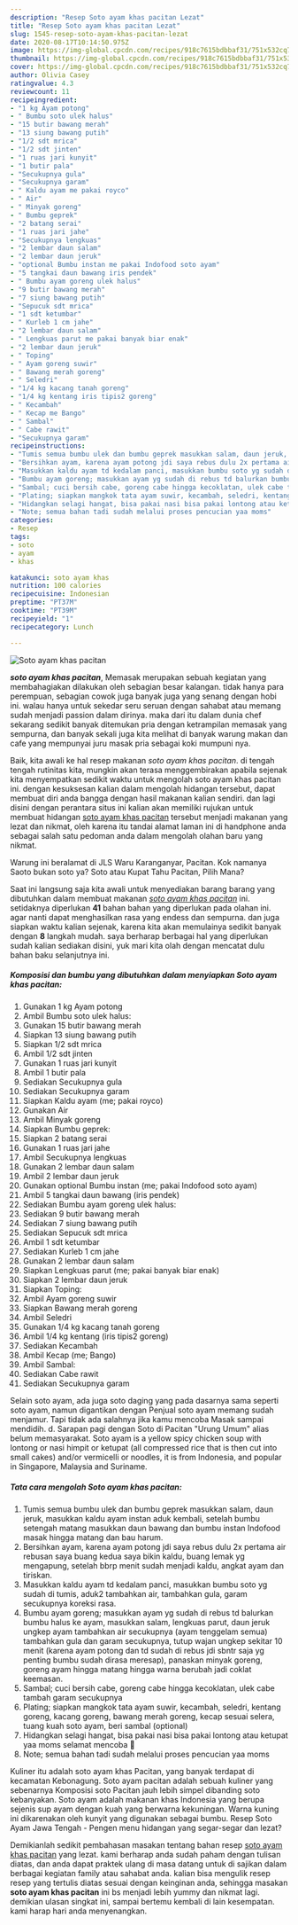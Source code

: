 ```yaml
---
description: "Resep Soto ayam khas pacitan Lezat"
title: "Resep Soto ayam khas pacitan Lezat"
slug: 1545-resep-soto-ayam-khas-pacitan-lezat
date: 2020-08-17T10:14:50.975Z
image: https://img-global.cpcdn.com/recipes/918c7615bdbbaf31/751x532cq70/soto-ayam-khas-pacitan-foto-resep-utama.jpg
thumbnail: https://img-global.cpcdn.com/recipes/918c7615bdbbaf31/751x532cq70/soto-ayam-khas-pacitan-foto-resep-utama.jpg
cover: https://img-global.cpcdn.com/recipes/918c7615bdbbaf31/751x532cq70/soto-ayam-khas-pacitan-foto-resep-utama.jpg
author: Olivia Casey
ratingvalue: 4.3
reviewcount: 11
recipeingredient:
- "1 kg Ayam potong"
- " Bumbu soto ulek halus"
- "15 butir bawang merah"
- "13 siung bawang putih"
- "1/2 sdt mrica"
- "1/2 sdt jinten"
- "1 ruas jari kunyit"
- "1 butir pala"
- "Secukupnya gula"
- "Secukupnya garam"
- " Kaldu ayam me pakai royco"
- " Air"
- " Minyak goreng"
- " Bumbu geprek"
- "2 batang serai"
- "1 ruas jari jahe"
- "Secukupnya lengkuas"
- "2 lembar daun salam"
- "2 lembar daun jeruk"
- "optional Bumbu instan me pakai Indofood soto ayam"
- "5 tangkai daun bawang iris pendek"
- " Bumbu ayam goreng ulek halus"
- "9 butir bawang merah"
- "7 siung bawang putih"
- "Sepucuk sdt mrica"
- "1 sdt ketumbar"
- " Kurleb 1 cm jahe"
- "2 lembar daun salam"
- " Lengkuas parut me pakai banyak biar enak"
- "2 lembar daun jeruk"
- " Toping"
- " Ayam goreng suwir"
- " Bawang merah goreng"
- " Seledri"
- "1/4 kg kacang tanah goreng"
- "1/4 kg kentang iris tipis2 goreng"
- " Kecambah"
- " Kecap me Bango"
- " Sambal"
- " Cabe rawit"
- "Secukupnya garam"
recipeinstructions:
- "Tumis semua bumbu ulek dan bumbu geprek masukkan salam, daun jeruk, masukkan kaldu ayam instan aduk kembali, setelah bumbu setengah matang masukkan daun bawang dan bumbu instan Indofood masak hingga matang dan bau harum."
- "Bersihkan ayam, karena ayam potong jdi saya rebus dulu 2x pertama air rebusan saya buang kedua saya bikin kaldu, buang lemak yg mengapung, setelah bbrp menit sudah menjadi kaldu, angkat ayam dan tiriskan."
- "Masukkan kaldu ayam td kedalam panci, masukkan bumbu soto yg sudah di tumis, aduk2 tambahkan air, tambahkan gula, garam secukupnya koreksi rasa."
- "Bumbu ayam goreng; masukkan ayam yg sudah di rebus td balurkan bumbu halus ke ayam, masukkan salam, lengkuas parut, daun jeruk ungkep ayam tambahkan air secukupnya (ayam tenggelam semua) tambahkan gula dan garam secukupnya, tutup wajan ungkep sekitar 10 menit (karena ayam potong dan td sudah di rebus jdi sbntr saja yg penting bumbu sudah dirasa meresap), panaskan minyak goreng, goreng ayam hingga matang hingga warna berubah jadi coklat keemasan."
- "Sambal; cuci bersih cabe, goreng cabe hingga kecoklatan, ulek cabe tambah garam secukupnya"
- "Plating; siapkan mangkok tata ayam suwir, kecambah, seledri, kentang goreng, kacang goreng, bawang merah goreng, kecap sesuai selera, tuang kuah soto ayam, beri sambal (optional)"
- "Hidangkan selagi hangat, bisa pakai nasi bisa pakai lontong atau ketupat yaa moms selamat mencoba 🥰"
- "Note; semua bahan tadi sudah melalui proses pencucian yaa moms"
categories:
- Resep
tags:
- soto
- ayam
- khas

katakunci: soto ayam khas 
nutrition: 100 calories
recipecuisine: Indonesian
preptime: "PT37M"
cooktime: "PT39M"
recipeyield: "1"
recipecategory: Lunch

---
```



![Soto ayam khas pacitan](https://img-global.cpcdn.com/recipes/918c7615bdbbaf31/751x532cq70/soto-ayam-khas-pacitan-foto-resep-utama.jpg)

<b><i>soto ayam khas pacitan</i></b>, Memasak merupakan sebuah kegiatan yang membahagiakan dilakukan oleh sebagian besar kalangan. tidak hanya para perempuan, sebagian cowok juga banyak juga yang senang dengan hobi ini. walau hanya untuk sekedar seru seruan dengan sahabat atau memang sudah menjadi passion dalam dirinya. maka dari itu dalam dunia chef sekarang sedikit banyak ditemukan pria dengan ketrampilan memasak yang sempurna, dan banyak sekali juga kita melihat di banyak warung makan dan cafe yang mempunyai juru masak pria sebagai koki mumpuni nya.

Baik, kita awali ke hal resep makanan <i>soto ayam khas pacitan</i>. di tengah tengah rutinitas kita, mungkin akan terasa menggembirakan apabila sejenak kita menyempatkan sedikit waktu untuk mengolah soto ayam khas pacitan ini. dengan kesuksesan kalian dalam mengolah hidangan tersebut, dapat membuat diri anda bangga dengan hasil makanan kalian sendiri. dan lagi disini dengan perantara situs ini kalian akan memiliki rujukan untuk membuat hidangan <u>soto ayam khas pacitan</u> tersebut menjadi makanan yang lezat dan nikmat, oleh karena itu tandai alamat laman ini di handphone anda sebagai salah satu pedoman anda dalam mengolah olahan baru yang nikmat.

Warung ini beralamat di JLS Waru Karanganyar, Pacitan. Kok namanya Saoto bukan soto ya? Soto atau Kupat Tahu Pacitan, Pilih Mana?


Saat ini langsung saja kita awali untuk menyediakan barang barang yang dibutuhkan dalam membuat makanan <u><i>soto ayam khas pacitan</i></u> ini. setidaknya diperlukan <b>41</b> bahan bahan yang diperlukan pada olahan ini. agar nanti dapat menghasilkan rasa yang endess dan sempurna. dan juga siapkan waktu kalian sejenak, karena kita akan memulainya sedikit banyak dengan <b>8</b> langkah mudah. saya berharap berbagai hal yang diperlukan sudah kalian sediakan disini, yuk mari kita olah dengan mencatat dulu bahan baku selanjutnya ini.

<!--inarticleads1-->

##### Komposisi dan bumbu yang dibutuhkan dalam menyiapkan Soto ayam khas pacitan:

1. Gunakan 1 kg Ayam potong
1. Ambil  Bumbu soto ulek halus:
1. Gunakan 15 butir bawang merah
1. Siapkan 13 siung bawang putih
1. Siapkan 1/2 sdt mrica
1. Ambil 1/2 sdt jinten
1. Gunakan 1 ruas jari kunyit
1. Ambil 1 butir pala
1. Sediakan Secukupnya gula
1. Sediakan Secukupnya garam
1. Siapkan  Kaldu ayam (me; pakai royco)
1. Gunakan  Air
1. Ambil  Minyak goreng
1. Siapkan  Bumbu geprek:
1. Siapkan 2 batang serai
1. Gunakan 1 ruas jari jahe
1. Ambil Secukupnya lengkuas
1. Gunakan 2 lembar daun salam
1. Ambil 2 lembar daun jeruk
1. Gunakan optional Bumbu instan (me; pakai Indofood soto ayam)
1. Ambil 5 tangkai daun bawang (iris pendek)
1. Sediakan  Bumbu ayam goreng ulek halus:
1. Sediakan 9 butir bawang merah
1. Sediakan 7 siung bawang putih
1. Sediakan Sepucuk sdt mrica
1. Ambil 1 sdt ketumbar
1. Sediakan  Kurleb 1 cm jahe
1. Gunakan 2 lembar daun salam
1. Siapkan  Lengkuas parut (me; pakai banyak biar enak)
1. Siapkan 2 lembar daun jeruk
1. Siapkan  Toping:
1. Ambil  Ayam goreng suwir
1. Siapkan  Bawang merah goreng
1. Ambil  Seledri
1. Gunakan 1/4 kg kacang tanah goreng
1. Ambil 1/4 kg kentang (iris tipis2 goreng)
1. Sediakan  Kecambah
1. Ambil  Kecap (me; Bango)
1. Ambil  Sambal:
1. Sediakan  Cabe rawit
1. Sediakan Secukupnya garam


Selain soto ayam, ada juga soto daging yang pada dasarnya sama seperti soto ayam, namun digantikan dengan Penjual soto ayam memang sudah menjamur. Tapi tidak ada salahnya jika kamu mencoba Masak sampai mendidih. d. Sarapan pagi dengan Soto di Pacitan &#34;Urung Umum&#34; alias belum memasyarakat. Soto ayam is a yellow spicy chicken soup with lontong or nasi himpit or ketupat (all compressed rice that is then cut into small cakes) and/or vermicelli or noodles, it is from Indonesia, and popular in Singapore, Malaysia and Suriname. 

<!--inarticleads2-->

##### Tata cara mengolah Soto ayam khas pacitan:

1. Tumis semua bumbu ulek dan bumbu geprek masukkan salam, daun jeruk, masukkan kaldu ayam instan aduk kembali, setelah bumbu setengah matang masukkan daun bawang dan bumbu instan Indofood masak hingga matang dan bau harum.
1. Bersihkan ayam, karena ayam potong jdi saya rebus dulu 2x pertama air rebusan saya buang kedua saya bikin kaldu, buang lemak yg mengapung, setelah bbrp menit sudah menjadi kaldu, angkat ayam dan tiriskan.
1. Masukkan kaldu ayam td kedalam panci, masukkan bumbu soto yg sudah di tumis, aduk2 tambahkan air, tambahkan gula, garam secukupnya koreksi rasa.
1. Bumbu ayam goreng; masukkan ayam yg sudah di rebus td balurkan bumbu halus ke ayam, masukkan salam, lengkuas parut, daun jeruk ungkep ayam tambahkan air secukupnya (ayam tenggelam semua) tambahkan gula dan garam secukupnya, tutup wajan ungkep sekitar 10 menit (karena ayam potong dan td sudah di rebus jdi sbntr saja yg penting bumbu sudah dirasa meresap), panaskan minyak goreng, goreng ayam hingga matang hingga warna berubah jadi coklat keemasan.
1. Sambal; cuci bersih cabe, goreng cabe hingga kecoklatan, ulek cabe tambah garam secukupnya
1. Plating; siapkan mangkok tata ayam suwir, kecambah, seledri, kentang goreng, kacang goreng, bawang merah goreng, kecap sesuai selera, tuang kuah soto ayam, beri sambal (optional)
1. Hidangkan selagi hangat, bisa pakai nasi bisa pakai lontong atau ketupat yaa moms selamat mencoba 🥰
1. Note; semua bahan tadi sudah melalui proses pencucian yaa moms


Kuliner itu adalah soto ayam khas Pacitan, yang banyak terdapat di kecamatan Kebonagung. Soto ayam pacitan adalah sebuah kuliner yang sebenarnya Komposisi soto Pacitan jauh lebih simpel dibanding soto kebanyakan. Soto ayam adalah makanan khas Indonesia yang berupa sejenis sup ayam dengan kuah yang berwarna kekuningan. Warna kuning ini dikarenakan oleh kunyit yang digunakan sebagai bumbu. Resep Soto Ayam Jawa Tengah - Pengen menu hidangan yang segar-segar dan lezat? 

Demikianlah sedikit pembahasan masakan tentang bahan resep <u>soto ayam khas pacitan</u> yang lezat. kami berharap anda sudah paham dengan tulisan diatas, dan anda dapat praktek ulang di masa datang untuk di sajikan dalam berbagai kegiatan family atau sahabat anda. kalian bisa mengulik resep resep yang tertulis diatas sesuai dengan keinginan anda, sehingga masakan <b>soto ayam khas pacitan</b> ini bs menjadi lebih yummy dan nikmat lagi. demikian ulasan singkat ini, sampai bertemu kembali di lain kesempatan. kami harap hari anda menyenangkan.
